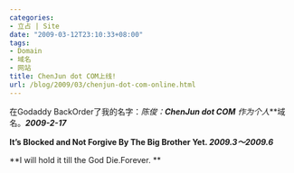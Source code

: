 ```yaml
---
categories:
- 立占 | Site
date: "2009-03-12T23:10:33+08:00"
tags:
- Domain
- 域名
- 网站
title: ChenJun dot COM上线!
url: /blog/2009/03/chenjun-dot-com-online.html
---
```

在Godaddy BackOrder了我的名字：*陈俊：***ChenJun dot COM** 作为***个人***域名。***2009-2-17***
<!--more-->

  **It&#8217;s Blocked and Not Forgive By The Big Brother Yet. _2009.3～2009.6_**

  **I will hold it till the God Die.Forever.
**